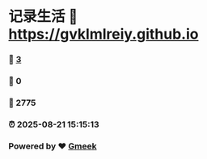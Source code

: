 # 记录生活 :link: https://gvklmlreiy.github.io 
### :page_facing_up: [3](https://gvklmlreiy.github.io/tag.html) 
### :speech_balloon: 0 
### :hibiscus: 2775 
### :alarm_clock: 2025-08-21 15:15:13 
### Powered by :heart: [Gmeek](https://github.com/Meekdai/Gmeek)
